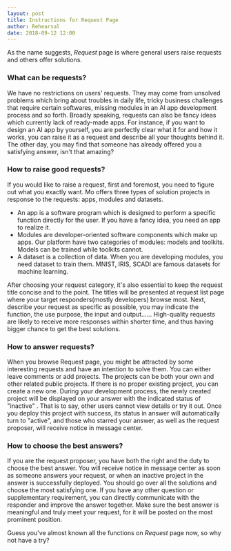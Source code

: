 ```yaml
---
layout: post
title: Instructions for Request Page
author: Rehearsal
date: 2018-09-12 12:00
---
```

As the name suggests, _Request_ page is where general users raise requests and others offer solutions.
### What can be requests?
We have no restrictions on users' requests. They may come from unsolved problems which bring about troubles in daily life, tricky business challenges that require certain softwares, missing modules in an AI app development process and so forth. 
Broadly speaking, requests can also be fancy ideas which currently lack of ready-made apps. For instance, if you want to design an AI app by yourself, you are perfectly clear what it for and how it works, you can raise it as a request and describe all your thoughts behind it. The other day, you may find that someone has already offered you a satisfying answer, isn't that amazing?
### How to raise good requests?
If you would like to raise a request, first and foremost, you need to figure out what you exactly want. Mo offers three types of solution projects in response to the requests: apps, modules and datasets. 

- An app is a software program which is designed to perform a specific function directly for the user. If you have a fancy idea, you need an app to realize it.
- Modules are developer-oriented software components which make up apps. Our platform have two categories of modules: models and toolkits. Models can be trained while toolkits cannot.
- A dataset is a collection of data. When you are developing modules, you need dataset to train them. MNIST, IRIS, SCADI are famous datasets for machine learning.

After choosing your request category, it's also essential to keep the request title concise and to the point. The titles will be presented at request list page where your target responders(mostly developers) browse most. Next, describe your request as specific as possible, you may indicate the function, the use purpose, the input and output…… High-quality requests are likely to receive more responses within shorter time, and thus having bigger chance to get the best solutions. 
### How to answer requests?
When you browse Request page, you might be attracted by some interesting requests and have an intention to solve them. You can either leave comments or add projects. The projects can be both your own and other related public projects. If there is no proper existing project, you can create a new one. During your development process, the newly created project will be displayed on your answer with the indicated status of "inactive" . That is to say, other users cannot view details or try it out. Once you deploy this project with success, its status in answer will automatically turn to "active", and those who starred your answer, as well as the request proposer, will receive notice in message center. 
### How to choose the best answers?
If you are the request proposer, you have both the right and the duty to choose the best answer. You will receive notice in message center as soon as someone answers your request, or when an inactive project in the answer is successfully deployed. You should go over all the solutions and choose the most satisfying one. If you have any other question or supplementary requirement, you can directly communicate with the responder and improve the answer together. Make sure the best answer is meaningful and truly meet your request, for it will be posted on the most prominent position. 

Guess you've almost known all the functions on _Request_ page now, so why not have a try? 
